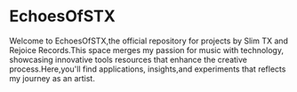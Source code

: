 # EchoesOfSTX
Welcome to EchoesOfSTX,the official repository for projects by Slim TX and Rejoice Records.This space merges my passion for music with technology, showcasing innovative tools resources that enhance the creative process.Here,you'll find applications, insights,and experiments that reflects my journey as an artist.
